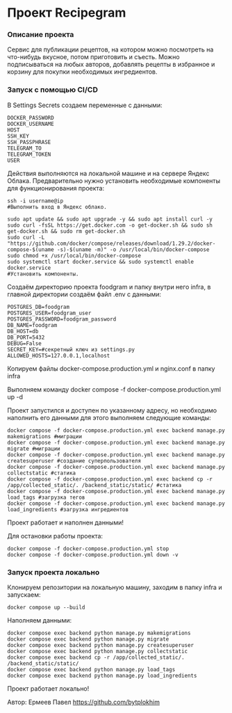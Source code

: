 # Проект Recipegram

### Описание проекта
Cервис для публикации рецептов, на котором можно посмотреть на что-нибудь вкусное, потом приготовить и съесть. Можно подписываться на любых авторов, добавлять рецепты в избранное и корзину для покупки необходимых ингредиентов.
### Запуск с помощью CI/CD
В Settings Secrets создаем переменные с данными:
```
DOCKER_PASSWORD
DOCKER_USERNAME
HOST
SSH_KEY
SSH_PASSPHRASE
TELEGRAM_TO
TELEGRAM_TOKEN
USER
```

Действия выполняются на локальной машине и на сервере Яндекс Облака.
Предварительно нужно установить необходимые компоненты для функционирования проекта:
```
ssh -i username@ip
#Выполнить вход в Яндекс облако.

sudo apt update && sudo apt upgrade -y && sudo apt install curl -y
sudo curl -fsSL https://get.docker.com -o get-docker.sh && sudo sh get-docker.sh && sudo rm get-docker.sh
sudo curl -L "https://github.com/docker/compose/releases/download/1.29.2/docker-compose-$(uname -s)-$(uname -m)" -o /usr/local/bin/docker-compose
sudo chmod +x /usr/local/bin/docker-compose
sudo systemctl start docker.service && sudo systemctl enable docker.service
#Установить компоненты.
```
Создаём директорию проекта foodgram и папку внутри него infra, в главной директории создаём файл .env c данными:
```
POSTGRES_DB=foodgram
POSTGRES_USER=foodgram_user
POSTGRES_PASSWORD=foodgram_password
DB_NAME=foodgram
DB_HOST=db
DB_PORT=5432
DEBUG=False
SECRET_KEY=#секретный ключ из settings.py
ALLOWED_HOSTS=127.0.0.1,localhost
```
Копируем файлы docker-compose.production.yml и nginx.conf в папку infra

Выполняем команду docker compose -f docker-compose.production.yml up -d

Проект запустился и доступен по указанному адресу, но необходимо наполнить его данными для этого выполняем следующие команды:
```
docker compose -f docker-compose.production.yml exec backend manage.py makemigrations #миграции
docker compose -f docker-compose.production.yml exec backend manage.py migrate #миграции
docker compose -f docker-compose.production.yml exec backend manage.py createsuperuser #создание суперпользователя
docker compose -f docker-compose.production.yml exec backend manage.py collectstatic #статика
docker compose -f docker-compose.production.yml exec backend cp -r /app/collected_static/. /backend_static/static/ #статика
docker compose -f docker-compose.production.yml exec backend manage.py load_tags #загрузка тегов
docker compose -f docker-compose.production.yml exec backend manage.py load_ingredients #загрузка ингредиентов
```
Проект работает и наполнен данными!

Для остановки работы проекта:
```
docker compose -f docker-compose.production.yml stop
docker compose -f docker-compose.production.yml down -v
```
### Запуск проекта локально
Клонируем репозитории на локальную машину, заходим в папку infra и запускаем:
```
docker compose up --build
```
Наполняем данными:
```
docker compose exec backend python manage.py makemigrations
docker compose exec backend python manage.py migrate
docker compose exec backend python manage.py createsuperuser
docker compose exec backend python manage.py collectstatic
docker compose exec backend cp -r /app/collected_static/. /backend_static/static/
docker compose exec backend python manage.py load_tags
docker compose exec backend python manage.py load_ingredients
```
Проект работает локально!

Автор: Ермеев Павел https://github.com/bytplokhim
